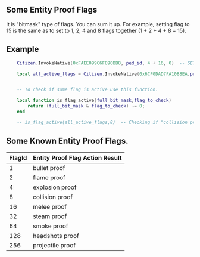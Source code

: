 ## Some Entity Proof Flags

It is "bitmask" type of flags. You can sum it up. For example, setting flag to 15 is the same as to set to 1, 2, 4 and 8 flags together (1 + 2 + 4 + 8 = 15).

## Example

```lua
	Citizen.InvokeNative(0xFAEE099C6F890BB8, ped_id, 4 + 16, 0)  -- SET_ENTITY_PROOFS   -- make ped explosion and melee proof.	

	local all_active_flags = Citizen.InvokeNative(0x6CF0DAD7FA1088EA,ped_id)   --  _GET_ENTITY_PROOFS  returns 20 in this example. 


	-- To check if some flag is active use this function.

    local function is_flag_active(full_bit_mask,flag_to_check)
        return (full_bit_mask & flag_to_check) ~= 0;
    end

 	-- is_flag_active(all_active_flags,8)  -- Сhecking if "collision proof flag" 8 is active. Returns FALSE in this example.

```

<h2>Some Known Entity Proof Flags.</h2>

FlagId | Entity Proof Flag Action Result
----------- | -------------------------- 
1 | bullet proof
2 | flame proof
4 | explosion proof
8 | collision proof
16 | melee proof
32 | steam proof
64 | smoke proof
128 | headshots proof
256 | projectile proof

